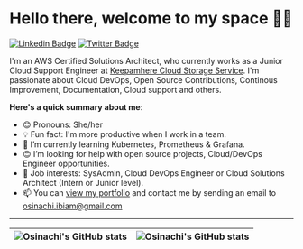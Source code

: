 # Hello there, welcome to my space 👋🏾

[![Linkedin Badge](https://img.shields.io/badge/-osinachi_ibiam_uro-blue?style=for-the-badge&logo=Linkedin&logoColor=white&link=https://www.linkedin.com/in/osinachi-ibiam-uro)](https://www.linkedin.com/in/osinachi-ibiam-uro-9046144b/) [![Twitter Badge](https://img.shields.io/badge/-@osinachi_ibiam-1ca0f1?style=for-the-badge&logo=twitter&logoColor=white&link=https://twitter.com/osinachi_uro)](https://twitter.com/osinachi_ibiam)

I'm an AWS Certified Solutions Architect, who currently works as a Junior Cloud Support Engineer at [Keepamhere Cloud Storage Service](https://www.keepamhere.com). I'm passionate about Cloud DevOps, Open Source Contributions, Continous Improvement, Documentation, Cloud support and others.

**Here's a quick summary about me**:

- 😊 Pronouns: She/her
- 💡 Fun fact: I'm more productive when I work in a team.
- 🌱 I’m currently learning Kubernetes, Prometheus & Grafana.
- 😊 I’m looking for help with open source projects, Cloud/DevOps Engineer opportunities.
- 💼 Job interests: SysAdmin, Cloud DevOps Engineer or Cloud Solutions Architect (Intern or Junior level).
- 📫 You can [view my portfolio](https://www.osinachiuro.com) and contact me by sending an email to osinachi.ibiam@gmail.com

---

| <img align="center" src="https://github-readme-stats.vercel.app/api?username=osinachi-uro&show_icons=true&include_all_commits=true&hide_border=true" alt="Osinachi's GitHub stats" /> | <img align="center" src="https://github-readme-stats.vercel.app/api/top-langs/?username=osinachi-uro&langs_count=8&layout=compact&hide_border=true" alt="Osinachi's GitHub stats" /> |
| ------------- | ------------- |
